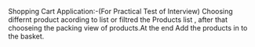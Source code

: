 Shopping Cart Application:-(For Practical Test of Interview)
Choosing differnt product acording to list or filtred the Products list , after that chooseing the packing view of products.At the end Add the products in to the basket.
